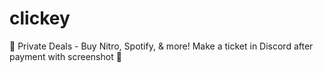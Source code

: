 # clickey
💸 Private Deals - Buy Nitro, Spotify, &amp; more! Make a ticket in Discord after payment with screenshot 📸
